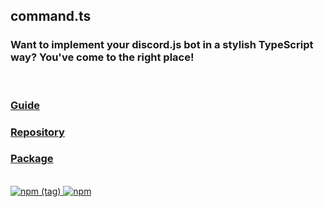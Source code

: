 ## command.ts

### Want to implement your **discord.js** bot in a stylish **TypeScript** way? You've come to the right place!

<br>

### **[Guide](https://command.js.org)**

### **[Repository](https://github.com/Satoqz/command.ts)**

### **[Package](https://npmjs.com/package/command.ts)**

<br>

<a href="https://www.npmjs.com/package/command.ts">
	<img alt="npm (tag)" src="https://img.shields.io/npm/v/command.ts/latest?style=for-the-badge">
	<img alt="npm" src="https://img.shields.io/npm/dt/command.ts?style=for-the-badge">
</a>
